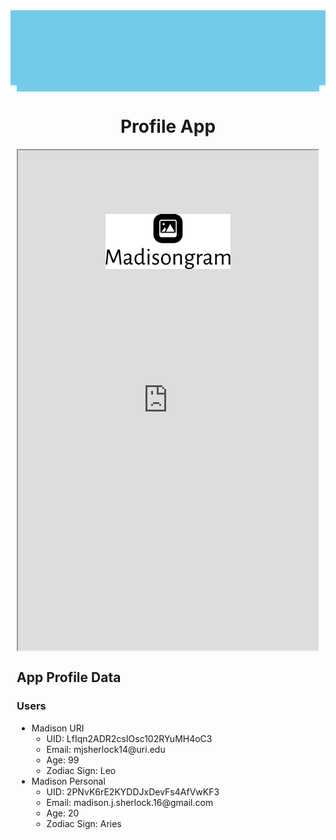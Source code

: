 <!DOCTYPE html>
<html>
<head>
    <title>Profile App</title>
    <style>
        h1 {
            text-align: center;
        }
        .banner {
            background-color: #72cce7;
            padding: 10px;
            text-align: center;
            height: 100px; /* Adjust the height as desired */
        }
        .logo {
            transform: scale(0.1);
            display: block;
            margin: 0 auto;
            margin-top: 20px; /* Add margin-top to center the image */
        }
        .users {
            text-align: left; /* Align the users list to the left */
        }
    </style>
</head>
<body>
    <div class="banner">
        <div class="banner">
            <img src="logo-no-background.png" alt="Logo" class="logo" style="position: absolute; left: 50%; top: 10%; transform: translate(-50%, -50%); width: 200px; height: auto;">
        </div>
    <h1>Profile App</h1>
    <div style="display: flex; justify-content: center;">
        <iframe src="https://thunkable.site/w/uQt8Fu0e5ZsX4JXzCFFT4" width="500px" height="800px"></iframe>
    </div>
    <div class="users">
        <h2>App Profile Data</h2>
        <h3>Users</h3>
        <ul>
            <li>Madison URI
                <ul>
                    <li>UID: LfIqn2ADR2csIOsc102RYuMH4oC3</li>
                    <li>Email: mjsherlock14@uri.edu</li>
                    <li>Age: 99</li>
                    <li>Zodiac Sign: Leo</li>
                </ul>
            </li>
            <li>Madison Personal
                <ul>
                    <li>UID: 2PNvK6rE2KYDDJxDevFs4AfVwKF3</li>
                    <li>Email: madison.j.sherlock.16@gmail.com</li>
                    <li>Age: 20</li>
                    <li>Zodiac Sign: Aries</li>
                </ul>
            </li>
        </ul>
    </div>
</body>
</html>
